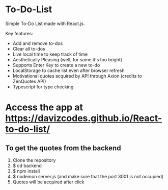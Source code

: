 # To-Do-List

Simple To-Do List made with React.js.

Key features:
- Add and remove to-dos
- Clear all to-dos
- Live local time to keep track of time
- Aesthetically Pleasing (well, for some it's too bright)
- Supports Enter Key to create a new to-do
- LocalStorage to cache list even after browser refresh
- Motivational quotes acquired by API through Axion (credits to ZenQuotes API)
- Typescript for type checking


# Access the app at https://davizcodes.github.io/React-to-do-list/

## To get the quotes from the backend
1. Clone the repository
2. $ cd backend
3. $ npm install
4. $ nodemon server.js (and make sure that the port 3001 is not occupied)
5. Quotes will be acquired after click
